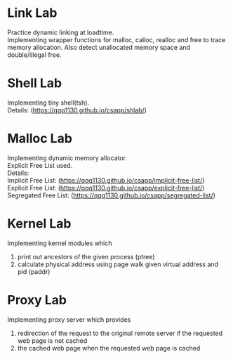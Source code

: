 # Link Lab
Practice dynamic linking at loadtime.  
Implementing wrapper functions for malloc, calloc, realloc and free to trace memory allocation. Also detect unallocated memory space and double/illegal free.  
# Shell Lab
Implementing tiny shell(tsh).  
Details: (https://qqq1130.github.io/csapp/shlab/)  
# Malloc Lab
Implementing dynamic memory allocator.  
Explicit Free List used.  
Details:  
Implicit Free List: (https://qqq1130.github.io/csapp/implicit-free-list/)  
Explicit Free List: (https://qqq1130.github.io/csapp/explicit-free-list/)  
Segregated Free List: (https://qqq1130.github.io/csapp/segregated-list/)  
# Kernel Lab
Implementing kernel modules which  
1. print out ancestors of the given process (ptree)   
2. calculate physical address using page walk given virtual address and pid (paddr)  
# Proxy Lab
Implementing proxy server which provides
1. redirection of the request to the original remote server if the requested web page is not cached
2. the cached web page when the requested web page is cached
